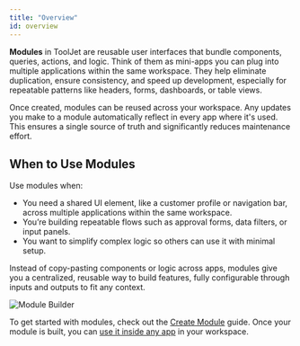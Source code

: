 ```yaml
---
title: "Overview"
id: overview
---
```


**Modules** in ToolJet are reusable user interfaces that bundle components, queries, actions, and logic. Think of them as mini-apps you can plug into multiple applications within the same workspace. They help eliminate duplication, ensure consistency, and speed up development, especially for repeatable patterns like headers, forms, dashboards, or table views.

Once created, modules can be reused across your workspace. Any updates you make to a module automatically reflect in every app where it's used. This ensures a single source of truth and significantly reduces maintenance effort.

## When to Use Modules

Use modules when:

- You need a shared UI element, like a customer profile or navigation bar, across multiple applications within the same workspace.
- You’re building repeatable flows such as approval forms, data filters, or input panels.
- You want to simplify complex logic so others can use it with minimal setup.

Instead of copy-pasting components or logic across apps, modules give you a centralized, reusable way to build features, fully configurable through inputs and outputs to fit any context.

<img className="screenshot-full img-full" src="/img/app-builder/modules/module-builder.png" alt="Module Builder" />

To get started with modules, check out the [Create Module](/docs/app-builder/modules/create-module) guide. Once your module is built, you can [use it inside any app](/docs/app-builder/modules/use-module) in your workspace.